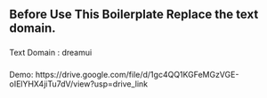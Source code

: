 <h2 align="left">Before Use This Boilerplate Replace the text domain.</h2>

###

<p align="left">Text Domain : dreamui</p>

###

<p align="left">Demo: https://drive.google.com/file/d/1gc4QQ1KGFeMGzVGE-oIElYHX4jiTu7dV/view?usp=drive_link</p>

###
